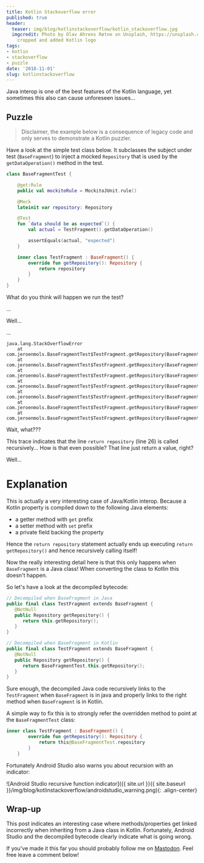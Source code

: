 ```yaml
---
title: Kotlin Stackoverflow error
published: true
header:
  teaser: img/blog/kotlinstackoverflow/kotlin_stackoverflow.jpg
  imgcredit: Photo by Olav Ahrens Røtne on Unsplash, https://unsplash.com/photos/MAEbdaFe4ps,
    cropped and added Kotlin logo
tags:
- kotlin
- stackoverflow
- puzzle
date: '2018-11-01'
slug: kotlinstackoverflow
---
```


Java interop is one of the best features of the Kotlin language, yet sometimes this also can cause unforeseen issues...

## Puzzle

> Disclaimer, the example below is a consequence of legacy code and only serves to demonstrate a Kotlin puzzler.

Have a look at the simple test class below. It subclasses the subject under test (`BaseFragment`) to inject a mocked `Repository` that is used by the `getDataOperation()` method in the test.

```kotlin
class BaseFragmentTest {

    @get:Rule
    public val mockitoRule = MockitoJUnit.rule()

    @Mock
    lateinit var repository: Repository

    @Test
    fun `data should be as expected`() {
        val actual = TestFragment().getDataOperation()

        assertEquals(actual, "expected")
    }

    inner class TestFragment : BaseFragment() {
        override fun getRepository(): Repository {
            return repository
        }
    }
}

```

What do you think will happen we run the test?

...

Well...

...

```
java.lang.StackOverflowError
    at com.jeroenmols.BaseFragmentTest$TestFragment.getRepository(BaseFragmentTest.kt:26)
    at com.jeroenmols.BaseFragmentTest$TestFragment.getRepository(BaseFragmentTest.kt:26)
    at com.jeroenmols.BaseFragmentTest$TestFragment.getRepository(BaseFragmentTest.kt:26)
    at com.jeroenmols.BaseFragmentTest$TestFragment.getRepository(BaseFragmentTest.kt:26)
    at com.jeroenmols.BaseFragmentTest$TestFragment.getRepository(BaseFragmentTest.kt:26)
    at com.jeroenmols.BaseFragmentTest$TestFragment.getRepository(BaseFragmentTest.kt:26)
    at com.jeroenmols.BaseFragmentTest$TestFragment.getRepository(BaseFragmentTest.kt:26)
```

Wait, what???

This trace indicates that the line `return repository` (line 26) is called recursively... How is that even possible? That line just return a value, right?

Well...

# Explanation
This is actually a very interesting case of Java/Kotlin interop. Because a Kotlin property is compiled down to the following Java elements:

- a getter method with `get` prefix
- a setter method with `set` prefix
- a private field backing the property

Hence the `return repository` statement actually ends up executing `return getRepository()` and hence recursively calling itself!

Now the really interesting detail here is that this only happens when `BaseFragment` is a Java class! When converting the class to Kotlin this doesn't happen.

So let's have a look at the decompiled bytecode:

```kotlin
// Decompiled when BaseFragment in Java
public final class TestFragment extends BaseFragment {
   @NotNull
   public Repository getRepository() {
      return this.getRepository();
   }
}

// Decompiled when BaseFragment in Kotlin
public final class TestFragment extends BaseFragment {
   @NotNull
   public Repository getRepository() {
      return BaseFragmentTest.this.getRepository();
   }
}
```

Sure enough, the decompiled Java code recursively links to the `TestFragment` when `BaseFragment` is in java and properly links to the right method when `BaseFragment` is in Kotlin.

A simple way to fix this is to strongly refer the overridden method to point at the `BaseFragmentTest` class:

```kotlin
inner class TestFragment : BaseFragment() {
        override fun getRepository(): Repository {
            return this@BaseFragmentTest.repository
        }
    }
```

Fortunately Android Studio also warns you about recursion with an indicator:

![Android Studio recursive function indicator]({{ site.url }}{{ site.baseurl }}/img/blog/kotlinstackoverflow/androidstudio_warning.png){: .align-center}

## Wrap-up
This post indicates an interesting case where methods/properties get linked incorrectly when inheriting from a Java class in Kotlin. Fortunately, Android Studio and the decompiled bytecode clearly indicate what is going wrong.

If you've made it this far you should probably follow me on [Mastodon](https://androiddev.social/@Jeroenmols). Feel free leave a comment below!
